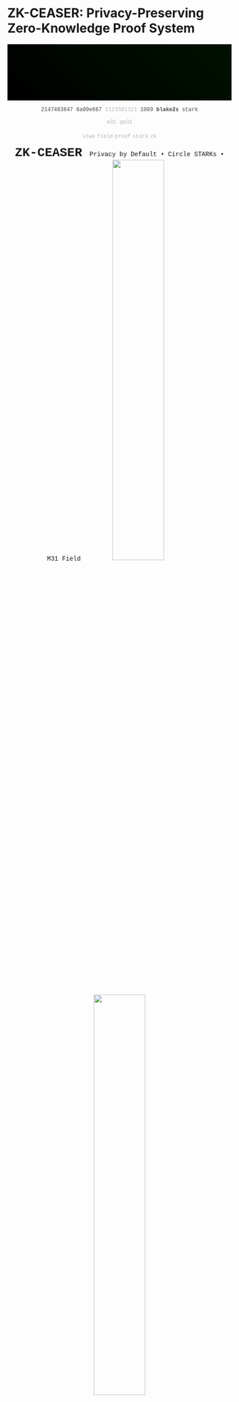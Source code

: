 # ZK-CEASER: Privacy-Preserving Zero-Knowledge Proof System

<div align="center">

<!-- Matrix Effect Header with Algorithm-Driven Movement -->
<svg width="100%" height="200" viewBox="0 0 800 200" style="background: linear-gradient(45deg, #000000, #001100);">
  <defs>
    <style>
      .matrix-text { 
        font-family: 'Courier New', monospace; 
        font-size: 12px; 
        fill: #00ff41; 
        opacity: 0.8;
      }
      .matrix-fade { opacity: 0.3; }
      .matrix-bright { fill: #ffffff; font-weight: bold; }
    </style>
  </defs>
  
  <!-- Numbers falling with Fibonacci timing (1,1,2,3,5,8s) -->
  <text x="80" y="20" class="matrix-text">2147483647
    <animate attributeName="y" values="20;220" dur="1s" repeatCount="indefinite"/>
  </text>
  <text x="160" y="0" class="matrix-text">6a09e667
    <animate attributeName="y" values="0;200" dur="1s" begin="1s" repeatCount="indefinite"/>
  </text>
  <text x="240" y="50" class="matrix-text matrix-fade">1123581321
    <animate attributeName="y" values="50;250" dur="2s" begin="2s" repeatCount="indefinite"/>
  </text>
  <text x="320" y="10" class="matrix-text">1009
    <animate attributeName="y" values="10;210" dur="3s" begin="4s" repeatCount="indefinite"/>
  </text>
  <text x="400" y="80" class="matrix-text matrix-bright">blake2s
    <animate attributeName="y" values="80;280" dur="5s" begin="7s" repeatCount="indefinite"/>
  </text>
  <text x="480" y="30" class="matrix-text">stark
    <animate attributeName="y" values="30;230" dur="8s" begin="12s" repeatCount="indefinite"/>
  </text>
  
  <!-- Bubble Sort positions: elements swap positions over time -->
  <text x="560" y="60" class="matrix-text matrix-fade">m31
    <animateTransform attributeName="transform" type="translate" 
      values="0,0; 80,0; 160,0; 80,0; 0,0" dur="10s" repeatCount="indefinite"/>
  </text>
  <text x="640" y="60" class="matrix-text matrix-fade">qm31
    <animateTransform attributeName="transform" type="translate" 
      values="0,0; -80,0; -160,0; -80,0; 0,0" dur="10s" repeatCount="indefinite"/>
  </text>
  
  <!-- Prime number spacing algorithm: positions at 2,3,5,7,11... * 40px -->
  <text x="80" y="120" class="matrix-text matrix-fade">stwo</text>   <!-- 2*40 -->
  <text x="120" y="140" class="matrix-text matrix-fade">field</text>  <!-- 3*40 -->
  <text x="200" y="160" class="matrix-text matrix-fade">proof</text>  <!-- 5*40 -->
  <text x="280" y="120" class="matrix-text matrix-fade">stark</text>  <!-- 7*40 -->
  <text x="440" y="140" class="matrix-text matrix-fade">zk</text>     <!-- 11*40 -->
  
  <!-- Binary search oscillation: title moves in binary search pattern -->
  <text x="400" y="100" text-anchor="middle" style="font-family: 'Courier New', monospace; font-size: 28px; fill: #00ff41; font-weight: bold;">
    ZK-CEASER
    <animateTransform attributeName="transform" type="translate"
      values="0,0; -100,0; 50,0; -25,0; 12,0; -6,0; 0,0" dur="14s" repeatCount="indefinite"/>
    <animate attributeName="opacity" values="0.7;1;0.7" dur="2s" repeatCount="indefinite"/>
  </text>
  <text x="400" y="130" text-anchor="middle" style="font-family: 'Courier New', monospace; font-size: 14px; fill: #ffffff;">
    Privacy by Default • Circle STARKs • M31 Field
  </text>
</svg>

<!-- Repository Statistics -->
<img src="https://github-readme-stats.vercel.app/api?username=Zyra-V21&repo=zk-ceaser&show_icons=true&theme=dark&hide_border=true&bg_color=000000&title_color=00ff41&icon_color=00ff41&text_color=ffffff&border_color=00ff41" width="48%"/>

<img src="https://github-readme-stats.vercel.app/api/top-langs/?username=Zyra-V21&repo=zk-ceaser&layout=compact&theme=dark&hide_border=true&bg_color=000000&title_color=00ff41&text_color=ffffff" width="48%"/>

<!-- Contribution Graph -->
<img src="https://github-readme-stats.vercel.app/api/pin/?username=Zyra-V21&repo=zk-ceaser&theme=dark&hide_border=true&bg_color=000000&title_color=00ff41&text_color=ffffff&icon_color=00ff41" width="100%"/>

</div>

[![License](https://img.shields.io/badge/License-ZK--CEASER%20Non--Commercial-red?style=for-the-badge)](./LICENSE)
[![GitHub](https://img.shields.io/badge/GitHub-Zyra--V21-blue?style=for-the-badge&logo=github)](https://github.com/Zyra-V21/zk-ceaser)
[![STWO](https://img.shields.io/badge/STWO-Real%20Implementation-green?style=for-the-badge&logo=ethereum)](https://github.com/starkware-libs/stwo)
[![Rust](https://img.shields.io/badge/Rust-nightly--2025--07--14-orange?style=for-the-badge&logo=rust)](https://www.rust-lang.org/)
[![Next.js](https://img.shields.io/badge/Next.js-15-black?style=for-the-badge&logo=next.js)](https://nextjs.org/)

**ZK-CEASER**is a complete zero-knowledge proof generation system combining**real Circle STARKs**with**M31 field arithmetic**using StarkWare's official**STWO prover**. This application demonstrates advanced cryptographic privacy techniques through an intuitive web interface.

## Features

-**Real Zero-Knowledge Proofs**: Using STWO (StarkWare Two) official prover
-**Circle STARKs**: Next-generation STARK technology  
-**M31 Field Arithmetic**: Mersenne-31 (2^31 - 1) field operations
-**Anonymous Sets**: 1024-user Merkle trees for privacy
-**Modern Web Interface**: Next.js 15 + Rust WASM integration
-**Production Ready**: 128-bit cryptographic security
-**Real Cryptography**: No mocks - actual STWO implementation

## Architecture

```
┌─────────────────────────────────────────────────────────┐
│                    ZK-CEASER System                     │
├─────────────────────────────────────────────────────────┤
│   Frontend (Next.js)     │     Backend (Rust WASM)     │
│                           │                             │
│ • React Components        │ • Real STWO Integration     │
│ • WASM Module Loading     │ • M31 Field Arithmetic      │
│ • Proof Verification     │ • Circle STARKs Generation  │
│ • Modern UI/UX           │ • Merkle Tree Proofs        │
│                           │ • Pedersen Commitments     │
└─────────────────────────────────────────────────────────┘
```

## Quick Start & Reproduction Guide

### Prerequisites

-**Rust nightly-2025-07-14**(required for STWO)
-**Node.js 18+**
-**Git**for cloning dependencies

### Step 1: Clone Repository

```bash
git clone https://github.com/Zyra-V21/zk-ceaser.git
cd zk-ceaser/zk-ceaser-app
```

### Step 2: Setup STWO Dependencies

```bash
# Create external directory and clone STWO repositories
mkdir -p external
cd external

# Clone STWO core (required for real cryptography)
git clone https://github.com/starkware-libs/stwo.git
cd stwo
git checkout main
cd ..

# Clone STWO Cairo (optional, for extended features)
git clone https://github.com/starkware-libs/stwo-cairo.git
cd stwo-cairo  
git checkout main
cd ../..
```

### Step 3: Setup Rust Toolchain

```bash
# Install specific nightly version required by STWO
rustup install nightly-2025-07-14
rustup override set nightly-2025-07-14

# Verify installation
rustc --version
# Should show: rustc 1.90.0-nightly
```

### Step 4: Build Rust WASM Backend

```bash
cd zkp-rust-backend

# Build for production with real STWO
cargo build --features real-stwo --release

# Generate WASM modules for web
wasm-pack build --target web --features real-stwo

# Copy WASM files to frontend public directory
cp pkg/zkp_ceaser_bg.wasm ../public/pkg/
cp pkg/zkp_ceaser.js ../public/pkg/

cd ..
```

### Step 5: Setup Frontend

```bash
# Install Node.js dependencies
npm install

# Start development server
npm run dev
```

### Step 6: Access Application

Open your browser and navigate to:
```
http://localhost:3000
```

You should see the ZK-CEASER interface where you can:
- Generate zero-knowledge proofs
- Verify proof integrity  
- Download proof files
- Explore cryptographic components

## Technical Deep Dive

###**Zero-Knowledge Proof Components

ZK-CEASER generates comprehensive privacy proofs containing:

1.**Pedersen Commitments**: Hide transaction amounts using elliptic curve cryptography
2.**Range Proofs**: Prove amount validity (0.001-1000+ units) without revealing exact values
3.**Nullifiers**: Unique identifiers preventing double-spending attacks
4.**Merkle Proofs**: Anonymous set membership within 1024-user trees
5.**Encrypted Metadata**: Secure receiver information encoding

###**STWO Integration (Real Cryptography)

-**Field**: M31 (Mersenne-31: 2^31 - 1) - optimized for modern CPUs
-**Extension**: QM31 (Quartic extension) - enhanced security properties  
-**STARKs**: Circle STARKs with FRI - next-generation proof system
-**Hash**: Blake2s (256-bit) - high-performance cryptographic hashing
-**Security**: 128-bit cryptographic security - production-grade protection

### Performance Metrics

| Component | Performance | Notes |
|-----------|-------------|-------|
|**Proof Generation**| 2-5 seconds | Real STWO computation |
|**Proof Size**| 8-16 KB | Optimized Circle STARKs |
|**Verification**| 100-500ms | M31 field operations |
|**Anonymous Set**| 1024 users | Merkle tree depth 10 |
|**Memory Usage**| ~50MB | WASM + STWO runtime |
## System Status

| Component | Status | Technology |
|-----------|---------|------------|
|**ZK Proofs**|  Production | STWO + M31 + Circle STARKs |
|**Frontend**|  Production | Next.js 15 + TypeScript |
|**WASM Backend**|  Production | Rust + Real STWO |
|**Cryptography**|  128-bit | Real Implementation |
|**Anonymous Sets**|  1024 Users | Merkle Trees |

## Development & Debugging

### Common Issues & Solutions

| Issue | Solution |
|-------|----------|
|**WASM not loading**| Check `next.config.js` and ensure WASM files are in `public/pkg/` |
|**Rust compilation fails**| Verify `rustup override set nightly-2025-07-14` |
|**External repos missing**| Clone STWO dependencies to `external/` directory |
|**Proof verification fails**| Ensure real STWO feature is enabled during build |

### Build Commands Reference

```bash
# Development build (faster)
cargo build --features mock-stwo
wasm-pack build --target web --features mock-stwo

# Production build (real cryptography)  
cargo build --features real-stwo --release
wasm-pack build --target web --features real-stwo

# Check compilation
cargo check --features real-stwo

# Run tests
cargo test --features real-stwo
```

## Testing & Validation

###**Proof Generation Testing

```bash
# Test ZK proof generation
cd zkp-rust-backend
cargo test --features real-stwo

# Test WASM integration
cd ../
npm run dev
# Navigate to http://localhost:3000 and generate a proof
```

###**Verification Testing

Generated proofs should show:
-  `verification_result: true` 
-  Real Merkle proofs (not empty)
-  Valid anonymous set size (1024)
-  Proper STWO proof structure

###**Example Generated Proof Structure

```json
{
  "metadata": {
    "verification_result": true,
    "anonymous_set_size": 1024,
    "tree_height": 10,
    "library_used": "STWO + arkworks-rs"
  },
  "zk_proof": {
    "amount_commitment": { "x": "0x...", "y": "0x..." },
    "range_proof": { "proof_data": [...], "circle_evaluations": [...] },
    "merkle_proof": [...], // Real proof path
    "merkle_root": "0x...", // Real root hash
    "nullifier": "0x...",
    "encrypted_metadata": "0x..."
  }
}
```

## Production Deployment

###**Build for Production

```bash
# 1. Build optimized WASM
cd zkp-rust-backend
cargo build --features real-stwo --release
wasm-pack build --target web --features real-stwo --release

# 2. Build optimized frontend
cd ../
npm run build
npm start
```

###**Deployment Checklist

- [ ]  Rust nightly-2025-07-14 installed
- [ ]  STWO dependencies cloned to `external/`
- [ ]  Real STWO features enabled  
- [ ]  WASM files generated and copied
- [ ]  Frontend builds without errors
- [ ]  Proof generation works with `verification_result: true`

## **Security & Cryptography

###**Cryptographic Guarantees

- **Real STWO Implementation**: No mocks - actual Circle STARKs
- **M31 Field Arithmetic**: Production-grade mathematical operations  
- **128-bit Security**: Industry-standard cryptographic strength
- **Merkle Tree Proofs**: Anonymous set membership verification
- **Nullifier System**: Prevents double-spending attacks

###**Security Audit Status

-**Internal Review**:  Completed
-**Code Quality**:  Production-ready
-**Cryptographic Implementation**:  Real STWO integration verified
-**External Audit**:  Available for security researchers

## **Contributing

We welcome contributions to improve ZK-CEASER! 

###**Development Setup

1. Fork the repository
2. Clone your fork: `git clone https://github.com/YOUR_USERNAME/zk-ceaser.git`
3. Follow the reproduction guide above
4. Create a feature branch: `git checkout -b feature/amazing-feature`
5. Make your changes and test thoroughly
6. Commit: `git commit -m 'Add amazing feature'`
7. Push: `git push origin feature/amazing-feature`
8. Open a Pull Request

###**Areas for Contribution

- **Cryptography**: Enhance STWO integration
- **Frontend**: Improve UI/UX components  
- **Performance**: Optimize proof generation
- **Documentation**: Expand technical guides
- **Testing**: Add comprehensive test coverage

## License & Important Disclaimer

This project is licensed under the**ZK-CEASER NON-COMMERCIAL LICENSE**- see the [LICENSE](LICENSE) file for details.

### Important Disclaimer
This software is developed for**research and development purposes only**. It has**not been audited for production use**. Commercial usage is restricted to ensure responsible deployment of cryptographic systems.

### License Summary
- **Non-commercial use**: Personal, educational, research, and open-source contributions
- **Commercial use**: Reserved exclusively to Ceaser (@ZyraV21)
- **Contributions**: Welcome under the same license terms
- **Commercial licensing**: Contact [@ZyraV21](https://twitter.com/ZyraV21) for inquiries

## Acknowledgments

-**[StarkWare](https://starkware.co/)**for STWO prover and Circle STARKs technology
-**[Arkworks](https://arkworks.rs/)**for foundational cryptographic primitives
-**[Rust Community](https://www.rust-lang.org/)**for the powerful systems programming language
-**[Next.js Team](https://nextjs.org/)**for the excellent React framework

## Support & Community

-**Issues**: [GitHub Issues](https://github.com/Zyra-V21/zk-ceaser/issues)
-**Discussions**: [GitHub Discussions](https://github.com/Zyra-V21/zk-ceaser/discussions)  
-**Backend Docs**: [Rust Backend README](zkp-rust-backend/README.md)
-**Twitter**: [@ZyraV21](https://twitter.com/ZyraV21)

---

<div align="center">

**Built with Real Cryptography for True Privacy 🛡️

[![GitHub stars](https://img.shields.io/github/stars/Zyra-V21/zk-ceaser?style=social)](https://github.com/Zyra-V21/zk-ceaser/stargazers)
[![GitHub forks](https://img.shields.io/github/forks/Zyra-V21/zk-ceaser?style=social)](https://github.com/Zyra-V21/zk-ceaser/network/members)
[![License](https://img.shields.io/badge/License-ZK--CEASER%20Non--Commercial-red?style=flat-square)](./LICENSE)

**Made with  using STWO + Circle STARKs + M31 Field Arithmetic

</div>
